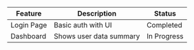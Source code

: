 | Feature     | Description             | Status      |
|-------------|-------------------------|-------------|
| Login Page  | Basic auth with UI      | Completed   |
| Dashboard   | Shows user data summary | In Progress |
